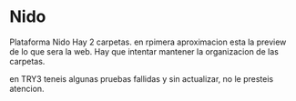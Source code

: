 # Nido
Plataforma Nido
Hay 2 carpetas.
en rpimera aproximacion esta la preview de lo que sera la web.
  Hay que intentar mantener la organizacion de las carpetas.

en TRY3 teneis algunas pruebas fallidas y sin actualizar, no le presteis atencion.
